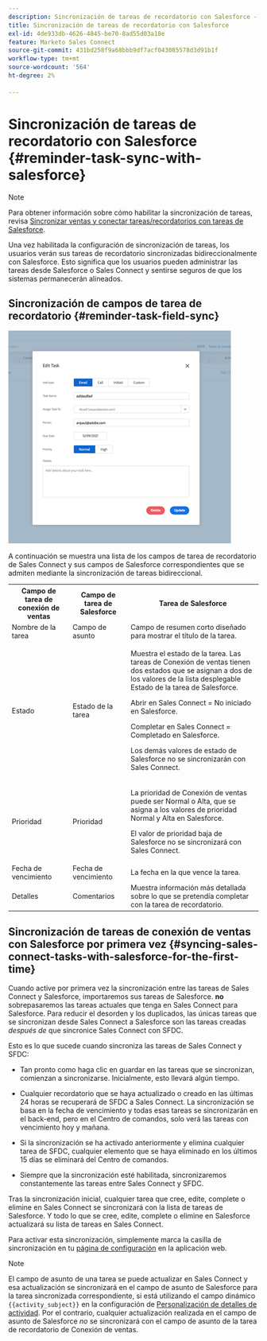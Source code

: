 ```yaml
---
description: Sincronización de tareas de recordatorio con Salesforce - Documentos de Marketo - Documentación del producto
title: Sincronización de tareas de recordatorio con Salesforce
exl-id: 4de933db-4626-4845-be70-8ad55d03a18e
feature: Marketo Sales Connect
source-git-commit: 431bd258f9a68bbb9df7acf043085578d3d91b1f
workflow-type: tm+mt
source-wordcount: '564'
ht-degree: 2%

---
```


# Sincronización de tareas de recordatorio con Salesforce {#reminder-task-sync-with-salesforce}

>[!NOTE]
>
>Para obtener información sobre cómo habilitar la sincronización de tareas, revisa [Sincronizar ventas y conectar tareas/recordatorios con tareas de Salesforce](/help/marketo/product-docs/marketo-sales-connect/crm/salesforce-integration/salesforce-sync-settings.md#sync-sales-connect-tasks-reminders-to-salesforce-tasks).

Una vez habilitada la configuración de sincronización de tareas, los usuarios verán sus tareas de recordatorio sincronizadas bidireccionalmente con Salesforce. Esto significa que los usuarios pueden administrar las tareas desde Salesforce o Sales Connect y sentirse seguros de que los sistemas permanecerán alineados.

## Sincronización de campos de tarea de recordatorio {#reminder-task-field-sync}

![](assets/reminder-task-sync-with-salesforce-1.png)

A continuación se muestra una lista de los campos de tarea de recordatorio de Sales Connect y sus campos de Salesforce correspondientes que se admiten mediante la sincronización de tareas bidireccional.

<table>
 <tr>
  <th>Campo de tarea de conexión de ventas</th>
  <th>Campo de tarea de Salesforce</th>
  <th>Tarea de Salesforce</th>
 </tr>
 <tr>
  <td>Nombre de la tarea</td>
  <td>Campo de asunto</td>
  <td>Campo de resumen corto diseñado para mostrar el título de la tarea.</td>
 </tr>
 <tr>
  <td>Estado</td>
  <td>Estado de la tarea</td>
  <td><p>Muestra el estado de la tarea. Las tareas de Conexión de ventas tienen dos estados que se asignan a dos de los valores de la lista desplegable Estado de la tarea de Salesforce.</p>
  <p>Abrir en Sales Connect = No iniciado en Salesforce.</p>
  <p>Completar en Sales Connect = Completado en Salesforce.</p>
  <p>Los demás valores de estado de Salesforce no se sincronizarán con Sales Connect.</p></td>
 </tr>
 <tr>
  <td>Prioridad</td>
  <td>Prioridad</td>
  <td><p>La prioridad de Conexión de ventas puede ser Normal o Alta, que se asigna a los valores de prioridad Normal y Alta en Salesforce.</p>
  <p>El valor de prioridad baja de Salesforce no se sincronizará con Sales Connect.</p></td>
 </tr>
 <tr>
  <td>Fecha de vencimiento</td>
  <td>Fecha de vencimiento</td>
  <td>La fecha en la que vence la tarea.</td>
 </tr>
 <tr>
  <td>Detalles</td>
  <td>Comentarios</td>
  <td>Muestra información más detallada sobre lo que se pretendía completar con la tarea de recordatorio.</td>
 </tr>
</table>

## Sincronización de tareas de conexión de ventas con Salesforce por primera vez {#syncing-sales-connect-tasks-with-salesforce-for-the-first-time}

Cuando active por primera vez la sincronización entre las tareas de Sales Connect y Salesforce, importaremos sus tareas de Salesforce. **no** sobrepasaremos las tareas actuales que tenga en Sales Connect para Salesforce. Para reducir el desorden y los duplicados, las únicas tareas que se sincronizan desde Sales Connect a Salesforce son las tareas creadas *después de* que sincronice Sales Connect con SFDC.

Esto es lo que sucede cuando sincroniza las tareas de Sales Connect y SFDC:

* Tan pronto como haga clic en guardar en las tareas que se sincronizan, comienzan a sincronizarse. Inicialmente, esto llevará algún tiempo.

* Cualquier recordatorio que se haya actualizado o creado en las últimas 24 horas se recuperará de SFDC a Sales Connect. La sincronización se basa en la fecha de vencimiento y todas esas tareas se sincronizarán en el back-end, pero en el Centro de comandos, solo verá las tareas con vencimiento hoy y mañana.

* Si la sincronización se ha activado anteriormente y elimina cualquier tarea de SFDC, cualquier elemento que se haya eliminado en los últimos 15 días se eliminará del Centro de comandos.

* Siempre que la sincronización esté habilitada, sincronizaremos constantemente las tareas entre Sales Connect y SFDC.

Tras la sincronización inicial, cualquier tarea que cree, edite, complete o elimine en Sales Connect se sincronizará con la lista de tareas de Salesforce. Y todo lo que se cree, edite, complete o elimine en Salesforce actualizará su lista de tareas en Sales Connect.

Para activar esta sincronización, simplemente marca la casilla de sincronización en tu [página de configuración](https://toutapp.com/login) en la aplicación web.

>[!NOTE]
>
>El campo de asunto de una tarea se puede actualizar en Sales Connect y esa actualización se sincronizará en el campo de asunto de Salesforce para la tarea sincronizada correspondiente, si está utilizando el campo dinámico `{{activity_subject}}` en la configuración de [Personalización de detalles de actividad](/help/marketo/product-docs/marketo-sales-connect/crm/salesforce-integration/configure-salesforce-activity-detail-customization.md). Por el contrario, cualquier actualización realizada en el campo de asunto de Salesforce _no_ se sincronizará con el campo de asunto de la tarea de recordatorio de Conexión de ventas.
